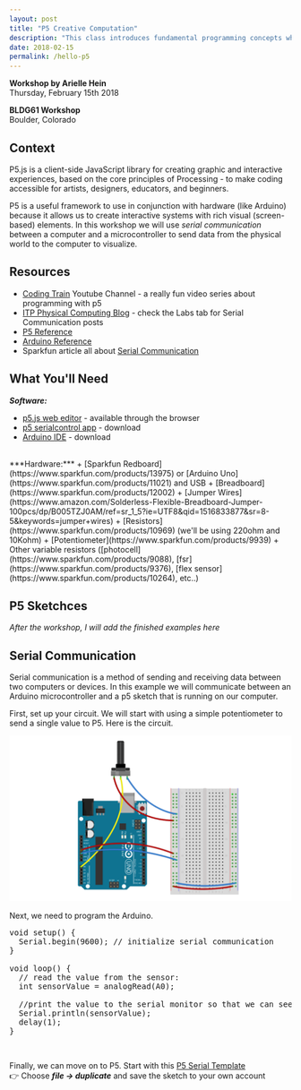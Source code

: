 ```yaml
---
layout: post
title: "P5 Creative Computation"
description: "This class introduces fundamental programming concepts while creating interactive visual compositions with p5js that integrate with programmable hardware."
date: 2018-02-15
permalink: /hello-p5
---
```


**Workshop by Arielle Hein** <br>
Thursday, February 15th 2018

**BLDG61 Workshop**<br>
Boulder, Colorado

## Context
P5.js is a client-side JavaScript library for creating graphic and interactive experiences, based on the core principles of Processing - to make coding accessible for artists, designers, educators, and beginners.

P5 is a useful framework to use in conjunction with hardware (like Arduino) because it allows us to create interactive systems with rich visual (screen-based) elements. In this workshop we will use *serial communication* between a computer and a microcontroller to send data from the physical world to the computer to visualize.

## Resources
+ [Coding Train](https://www.youtube.com/playlist?list=PLRqwX-V7Uu6Zy51Q-x9tMWIv9cueOFTFA) Youtube Channel - a really fun video series about programming with p5
+ [ITP Physical Computing Blog](https://itp.nyu.edu/physcomp/labs/) - check the Labs tab for Serial Communication posts
+ [P5 Reference](https://p5js.org/)
+ [Arduino Reference](https://www.arduino.cc/reference/en/)
+ Sparkfun article all about [Serial Communication](https://learn.sparkfun.com/tutorials/serial-communication)

## What You'll Need
***Software:***
+ [p5.js web editor](http://alpha.editor.p5js.org) - available through the browser
+ [p5 serialcontrol app](https://github.com/vanevery/p5.serialcontrol/releases) - download
+ [Arduino IDE](https://www.arduino.cc/en/Main/Software) - download

<br>
***Hardware:***
+ [Sparkfun Redboard](https://www.sparkfun.com/products/13975) or [Arduino Uno](https://www.sparkfun.com/products/11021) and USB
+ [Breadboard](https://www.sparkfun.com/products/12002)
+ [Jumper Wires](https://www.amazon.com/Solderless-Flexible-Breadboard-Jumper-100pcs/dp/B005TZJ0AM/ref=sr_1_5?ie=UTF8&qid=1516833877&sr=8-5&keywords=jumper+wires)
+ [Resistors](https://www.sparkfun.com/products/10969) (we'll be using 220ohm and 10Kohm)
+ [Potentiometer](https://www.sparkfun.com/products/9939)
+ Other variable resistors ([photocell](https://www.sparkfun.com/products/9088), [fsr](https://www.sparkfun.com/products/9376), [flex sensor](https://www.sparkfun.com/products/10264), etc..)

## P5 Sketchces
*After the workshop, I will add the finished examples here*

## Serial Communication
Serial communication is a method of sending and receiving data between two computers or devices. In this example we will communicate between an Arduino microcontroller and a p5 sketch that is running on our computer.

First, set up your circuit. We will start with using a simple potentiometer to send a single value to P5. Here is the circuit.

![potentiometer](images/potentiometer.png "Potentiometer wiring")

Next, we need to program the Arduino.

<pre>
void setup() {
  Serial.begin(9600); // initialize serial communication
}

void loop() {
  // read the value from the sensor:
  int sensorValue = analogRead(A0);

  //print the value to the serial monitor so that we can see it
  Serial.println(sensorValue);
  delay(1);
}
</pre>

<br>

Finally, we can move on to P5. Start with this [P5 Serial Template](http://alpha.editor.p5js.org/coloringchaos/sketches/BkO7oXmvf) <br>👉 Choose ***file -> duplicate*** and save the sketch to your own account

<!-- <iframe src="http://alpha.editor.p5js.org/embed/rkjZ-dzvM"></iframe> -->
